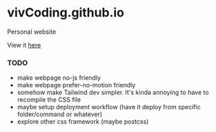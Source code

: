 # vivCoding.github.io

Personal website

View it [here](https://vivcoding.github.io/)

### TODO

- make webpage no-js friendly
- make webpage prefer-no-motion friendly
- somehow make Tailwind dev simpler. It's kinda annoying to have to recompile the CSS file
- maybe setup deployment workflow (have it deploy from specific folder/command or whatever)
- explore other css framework (maybe postcss)
